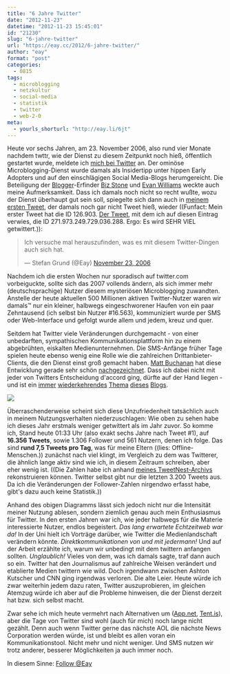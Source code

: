 ```yaml
---
title: "6 Jahre Twitter"
date: "2012-11-23"
datetime: "2012-11-23 15:45:01"
id: "21230"
slug: "6-jahre-twitter"
url: "https://eay.cc/2012/6-jahre-twitter/"
author: "eay"
format: "post"
categories:
  - 0815
tags:
  - microblogging
  - netzkultur
  - social-media
  - statistik
  - twitter
  - web-2-0
meta:
  - yourls_shorturl: "http://eay.li/6jt"
---
```


Heute vor sechs Jahren, am 23. November 2006, also rund vier Monate nachdem twttr, wie der Dienst zu diesem Zeitpunkt noch hieß, öffentlich gestartet wurde, meldete ich [mich bei Twitter](https://twitter.com/Eay) an. Der ominöse Microblogging-Dienst wurde damals als Insidertipp unter hippen Early Adopters und auf den einschlägigen Social Media-Blogs herumgereicht. Die Beteiligung der [Blogger](http://www.blogger.com/)\-Erfinder [Biz Stone](http://www.bizstone.com/) und [Evan Williams](http://evhead.com/) weckte auch meine Aufmerksamkeit. Dass ich damals noch nicht so recht wußte, wozu der Dienst überhaupt gut sein soll, spiegelte sich dann auch in [meinem ersten Tweet](https://twitter.com/Eay/statuses/126903), der damals noch gar nicht Tweet hieß, wieder ((Funfact: Mein erster Tweet hat die ID 126.903. [Der Tweet](https://twitter.com/Eay/status/271973249729036288), mit dem ich auf diesen Eintrag verwies, die ID 271.973.249.729.036.288. Ergo: Es wird SEHR VIEL getwittert.)):

<blockquote class="twitter-tweet"><p>Ich versuche mal herauszufinden, was es mit diesem Twitter-Dingen auch sich hat.</p>— Stefan Grund (@Eay) <a href="https://twitter.com/eay/statuses/126903">November 23, 2006</a></blockquote>
<script async src="//platform.twitter.com/widgets.js" charset="utf-8"></script>

Nachdem ich die ersten Wochen nur sporadisch auf twitter.com vorbeiguckte, sollte sich das 2007 vollends ändern, als sich immer mehr (deutschsprachige) Nutzer diesem mysteriösen Microblogging zuwandten. Anstelle der heute aktuellen 500 Millionen aktiven Twitter-Nutzer waren wir damals™ nur ein kleiner, halbwegs eingeschworener Haufen von ein paar Zehntausend (ich selbst bin Nutzer #16.563), kommuniziert wurde per SMS oder Web-Interface und gefolgt wurde allem und jedem, kreuz und quer.

Seitdem hat Twitter viele Veränderungen durchgemacht - von einer unbedarften, sympathischen Kommunikationsplattform hin zu einem abgebrühten, eiskalten Medienunternehmen. Die SMS-Anfänge früher Tage spielen heute ebenso wenig eine Rolle wie die zahlreichen Drittanbieter-Clients, die den Dienst einst groß gemacht haben. [Matt Buchanan](http://mattbuchanan.org/) hat diese Entwicklung gerade sehr schön [nachgezeichnet](http://www.buzzfeed.com/mattbuchanan/why-you-hate-the-new-twitter). Dass ich dabei nicht mit jeder von Twitters Entscheidung d'accord ging, dürfte auf der Hand liegen - und ist ein [immer](//eay.cc/2012/profitgier-essen-apps-auf/) [wiederkehrendes](//eay.cc/2012/app-net/) [Thema](//eay.cc/2012/twitter-beschneidet-api/) [dieses](//eay.cc/2012/interview-mit-mir-bei-trackback/) [Blogs](//eay.cc/2012/tent-is-auf-der-jagd-nach-dem-microblogging-protokoll/).

![](https://eay.cc/uploads/2012/tweetsprojahr.png)

Überraschenderweise scheint sich diese Unzufriedenheit tatsächlich auch in meinem Nutzungsverhalten niederzuschlagen: Wie oben zu sehen habe ich dieses Jahr erstmals weniger getwittert als im Jahr zuvor. So komme ich, Stand heute 01:33 Uhr (also exakt sechs Jahre nach Tweet #1), auf **16.356 Tweets**, sowie 1.306 Follower und 561 Nutzern, denen ich folge. Das sind **rund 7,5 Tweets pro Tag**, was für meine Eltern ((lies: Offline-Menschen.)) zunächst nach viel klingt, im Vergleich zu dem was Twitterer, die ähnlich lange aktiv sind wie ich, in diesem Zeitraum schreiben, aber eher wenig ist. ((Die Zahlen habe ich anhand [meines TweetNest-Archivs](http://tweets.eayz.net/) rekonstruieren können. Twitter selbst gibt nur die letzten 3.200 Tweets aus. Da ich die Veränderungen der Follower-Zahlen nirgendwo erfasst habe, gibt's dazu auch keine Statistik.))

Anhand des obigen Diagramms lässt sich jedoch nicht nur die Intensität meiner Nutzung ablesen, sondern ziemlich genau auch mein Enthusiasmus für Twitter. In den ersten Jahren war ich, wie jeder halbwegs für die Materie interessierte Nutzer, endlos begeistert. _Das lang erwartete Echtzeitweb war da!_ In der Uni hielt ich Vorträge darüber, wie Twitter die Medienlandschaft verändern könnte. _Direktkommunikationen von und mit jedermann!_ Und auf der Arbeit erzählte ich, warum wir unbedingt mit dem twittern anfangen sollten. _Unglaublich!_ Vieles von dem, was ich damals sagte, traf dann auch so ein. Twitter hat den Journalismus auf zahlreiche Weisen verändert und etablierte Medien twittern wie wild. Doch irgendwann zwischen Ashton Kutscher und CNN ging irgendwas verloren. Die alte Leier. Heute würde ich zwar weiterhin jedem dazu raten, Twitter auszuprobieren, im gleichen Atemzug würde ich aber auf die Probleme hinweisen, die der Dienst derzeit hat bzw. sich selbst macht.

Zwar sehe ich mich heute vermehrt nach Alternativen um ([App.net](//eay.cc/2012/app-net/), [Tent.is](//eay.cc/2012/tent-is-auf-der-jagd-nach-dem-microblogging-protokoll/)), aber die Tage von Twitter sind wohl (auch für mich) noch lange nicht gezählt. Denn auch wenn Twitter gerne das nächste AOL die nächste News Corporation werden würde, ist und bleibt es allen voran ein Kommunikationstool. Nicht mehr und nicht weniger. Und SMS nutzen wir trotz anderer, besserer Möglichkeiten ja auch immer noch.

In diesem Sinne: [Follow @Eay](https://twitter.com/Eay) 

<script>!function(d,s,id){var js,fjs=d.getElementsByTagName(s)[0];if(!d.getElementById(id)){js=d.createElement(s);js.id=id;js.src="//platform.twitter.com/widgets.js";fjs.parentNode.insertBefore(js,fjs);}}(document,"script","twitter-wjs");</script>
